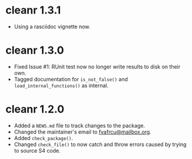 # cleanr 1.3.1

* Using a rasciidoc vignette now.

# cleanr 1.3.0

* Fixed Issue #1: RUnit test now no longer write results to disk on their own.
* Tagged documentation for `is_not_false()` and `load_internal_functions()` as
  internal.

# cleanr 1.2.0

* Added a `NEWS.md` file to track changes to the package.
* Changed the maintainer's email to <fvafrcu@mailbox.org>.
* Added `check_package()`.
* Changed `check_file()` to now catch and throw errors caused by trying to source S4 code.
